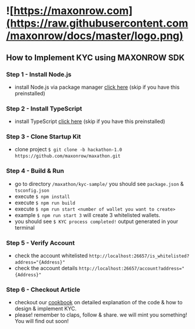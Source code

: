 # ![https://maxonrow.com](https://raw.githubusercontent.com/maxonrow/docs/master/logo.png)

## How to Implement KYC using MAXONROW SDK

### Step 1 - Install Node.js

- install Node.js via package manager [click here](https://nodejs.org/en/download/package-manager/) (skip if you have this preinstalled)

### Step 2 - Install TypeScript

- install TypeScript [click here](https://www.typescriptlang.org/index.html#download-links) (skip if you have this preinstalled)

### Step 3 - Clone Startup Kit

- clone project `$ git clone -b hackathon-1.0 https://github.com/maxonrow/maxathon.git`

### Step 4 - Build & Run

- go to directory `/maxathon/kyc-sample/` you should see `package.json` & `tsconfig.json`
- execute `$ npm install`
- execute `$ npm run build`
- execute `$ npm run start <number of wallet you want to create>`
- example `$ npm run start 3` will create 3 whitelisted wallets.
- you should see `$ KYC process completed!` output generated in your terminal

### Step 5 - Verify Account 
 
- check the account whitelisted `http://localhost:26657/is_whitelisted?address="{Address}"`
- check the account details     `http://localhost:26657/account?address="{Address}"`

### Step 6 - Checkout Article

- checkout our [cookbook](https://medium.com/maxonrow/kyc-in-the-maxonrow-blockchain-3c70d84159ee) on detailed explanation of the code & how to design & implement KYC.
- please! remember to claps, follow & share. we will mint you something! You will find out soon!
